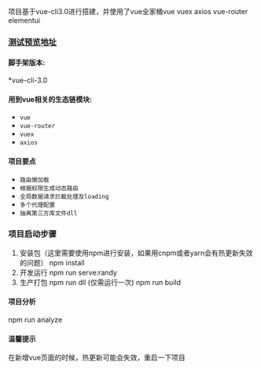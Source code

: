 项目基于vue-cli3.0进行搭建，并使用了vue全家桶vue vuex axios vue-router elementui

 ### <a target="_blank" href="http://stest.carplusgo.com/#/login">测试预览地址</a>

#### 脚手架版本:
 *vue-cli-3.0
 
 #### 用到vue相关的生态链模块:
  * `vue`
  * `vue-router`
  * `vuex`
  * `axios`
 
 #### 项目要点
  * `路由懒加载`
  * `根据权限生成动态路由`
  * `全局数据请求拦截处理及loading`
  * `多个代理配置`
  * `抽离第三方库文件dll`
  
  ### 项目启动步骤
1. 安装包（这里需要使用npm进行安装，如果用cnpm或者yarn会有热更新失效的问题）
   npm install 
2. 开发运行
  npm run serve:randy
3. 生产打包
  npm run dll (仅需运行一次)
  npm run build

#### 项目分析
npm run analyze
  
#### 温馨提示
在新增vue页面的时候，热更新可能会失效，重启一下项目
  
